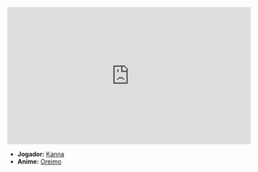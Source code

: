 <iframe width="560" height="315" src="https://www.youtube.com/embed/UwlG5lCV_IE?si=5ic21Zr91UB_waA8" title="YouTube video player" frameborder="0" allow="accelerometer; autoplay; clipboard-write; encrypted-media; gyroscope; picture-in-picture; web-share" referrerpolicy="strict-origin-when-cross-origin" allowfullscreen></iframe>

- **Jogador:** [Kanna](../Membros/Kanna.md)
- **Anime:** [Oreimo](../Animes/Oreimo.md)